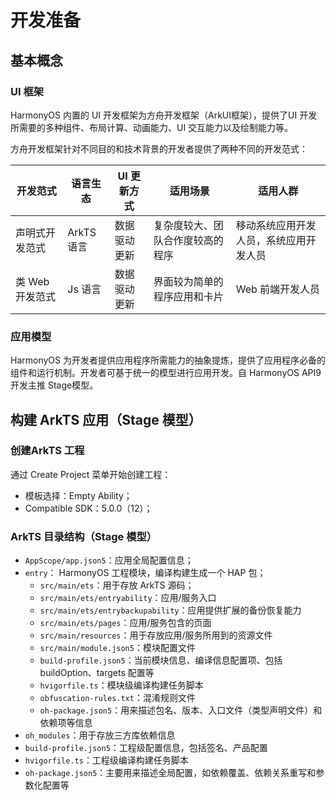 # 开发准备

## 基本概念

### UI 框架

HarmonyOS 内置的 UI 开发框架为方舟开发框架（ArkUI框架），提供了UI 开发所需要的多种组件、布局计算、动画能力、UI 交互能力以及绘制能力等。

方舟开发框架针对不同目的和技术背景的开发者提供了两种不同的开发范式：

| 开发范式        | 语言生态   | UI 更新方式  | 适用场景                         | 适用人群                               |
| --------------- | ---------- | ------------ | -------------------------------- | -------------------------------------- |
| 声明式开发范式  | ArkTS 语言 | 数据驱动更新 | 复杂度较大、团队合作度较高的程序 | 移动系统应用开发人员，系统应用开发人员 |
| 类 Web 开发范式 | Js 语言    | 数据驱动更新 | 界面较为简单的程序应用和卡片     | Web 前端开发人员                       |

### 应用模型

HarmonyOS 为开发者提供应用程序所需能力的抽象提炼，提供了应用程序必备的组件和运行机制。开发者可基于统一的模型进行应用开发。自 HarmonyOS API9 开发主推 Stage模型。

## 构建 ArkTS 应用（Stage 模型）

### 创建ArkTS 工程

通过 Create Project 菜单开始创建工程：

* 模板选择：Empty Ability；
* Compatible SDK：5.0.0（12）；

### ArkTS 目录结构（Stage 模型）

* `AppScope/app.json5`：应用全局配置信息；
* `entry`： HarmonyOS 工程模块，编译构建生成一个 HAP 包；
  * `src/main/ets`：用于存放 ArkTS 源码；
  * `src/main/ets/entryability`：应用/服务入口
  * `src/main/ets/entrybackupability`：应用提供扩展的备份恢复能力
  * `src/main/ets/pages`：应用/服务包含的页面
  * `src/main/resources`：用于存放应用/服务所用到的资源文件
  * `src/main/module.json5`：模块配置文件
  * `build-profile.json5`：当前模块信息、编译信息配置项、包括 buildOption、targets 配置等
  * `hvigorfile.ts`：模块级编译构建任务脚本
  * `obfuscation-rules.txt`：混淆规则文件
  * `oh-package.json5`：用来描述包名、版本、入口文件（类型声明文件）和依赖项等信息
* `oh_modules`：用于存放三方库依赖信息
* `build-profile.json5`：工程级配置信息，包括签名、产品配置
* `hvigorfile.ts`：工程级编译构建任务脚本
* `oh-package.json5`：主要用来描述全局配置，如依赖覆盖、依赖关系重写和参数化配置等

